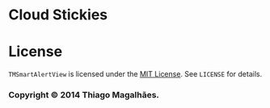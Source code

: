 # Cloud Stickies

# License

```TMSmartAlertView``` is licensed under the [MIT License](http://opensource.org/licenses/MIT). See ```LICENSE``` for details.

### Copyright © 2014 Thiago Magalhães.
